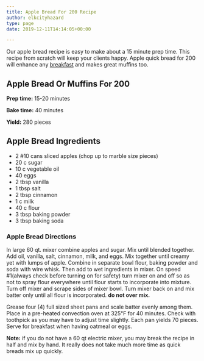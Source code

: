 ```yaml
---
title: Apple Bread For 200 Recipe
author: elkcityhazard
type: page
date: 2019-12-11T14:14:05+00:00

---
```

Our apple bread recipe is easy to make about a 15 minute prep time. This recipe from scratch will keep your clients happy. Apple quick bread for 200 will enhance any [breakfast][1] and makes great muffins too.

## Apple Bread Or Muffins For 200

**Prep time:** 15-20 minutes

**Bake time:** 40 minutes

**Yield:** 280 pieces

## Apple Bread Ingredients

  * 2 #10 cans sliced apples (chop up to marble size pieces)
  * 20 c sugar
  * 10 c vegetable oil
  * 40 eggs
  * 2 tbsp vanilla
  * 1 tbsp salt
  * 2 tbsp cinnamon
  * 1 c milk
  * 40 c flour
  * 3 tbsp baking powder
  * 3 tbsp baking soda

### Apple Bread Directions

In large 60 qt. mixer combine apples and sugar. Mix until blended together. Add oil, vanilla, salt, cinnamon, milk, and eggs. Mix together until creamy yet with lumps of apple. Combine in separate bowl flour, baking powder and soda with wire whisk. Then add to wet ingredients in mixer. On speed #1(always check before turning on for safety) turn mixer on and off so as not to spray flour everywhere until flour starts to incorporate into mixture. Turn off mixer and scrape sides of mixer bowl. Turn mixer back on and mix batter only until all flour is incorporated. **do not over mix.**

Grease four (4) full sized sheet pans and scale batter evenly among them. Place in a pre-heated convection oven at 325&#8457; for 40 minutes. Check with toothpick as you may have to adjust time slightly. Each pan yields 70 pieces. Serve for breakfast when having oatmeal or eggs.

**Note:** if you do not have a 60 qt electric mixer, you may break the recipe in half and mix by hand. It really does not take much more time as quick breads mix up quickly.

 [1]: /wordpress/easy-breakfast-recipes/